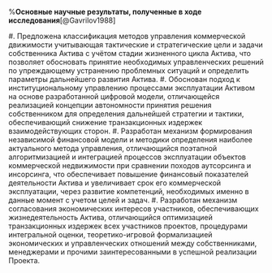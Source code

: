 %**Основные научные результаты, полученные в ходе исследования**[@Gavrilov1988]

#. Предложена классификация методов управления коммерческой движимости учитывающая тактические и стратегические цели и задачи собственника Актива с учётом стадии жизненного цикла Актива, что позволяет обосновать принятие необходимых управленческих решений по упреждающему устранению проблемных ситуаций и определить параметры дальнейшего развития Актива.
#. Обоснован подход к институциональному управлению процессами эксплуатации Активом на основе разработанной цифровой модели, отличающейся реализацией концепции автономности принятия решения собственником для определения дальнейшей стратегии и тактики, обеспечивающий снижение транзакционных издержек взаимодействующих сторон.
#. Разработан механизм формирования независимой финансовой модели и методики определения наиболее актуального метода управления, отличающийся поэтапной алгоритмизацией и интеграцией процессов эксплуатации объектов коммерческой недвижимости при сравнении походов аутсорсинга и инсорсинга, что обеспечивает повышение финансовый показателей деятельности Актива и увеличивает срок его коммерческой эксплуатации, через развитие компетенций, необходимых именно в данные момент с учетом целей и задач.
#. Разработан механизм согласования экономических интересов участников, обеспечивающих жизнедеятельность Актива, отличающийся оптимизацией транзакционных издержек всех участников проектов,  процедурами интегральной оценки, теоретико-игровой формализацией экономических и управленческих отношений между собственниками,  менеджерами и прочими заинтересованными в успешной реализации Проекта.

<!-- 1. Предложена классификация процессов внешнеторговой деятельности промышленных предприятий, отличающаяся формализованным кодифицированным описанием стадий жизненного цикла наукоемкой промышленной продукции и каналов трансфера технологий, видов инжиниринга, объектов и стадий внешнеторговой деятельности, что позволяет выявить ключевые проблемы в данной области и обосновать подход к их решению.
2. Обоснован подход к институциональному управлению процессами внешнеторговой деятельности промышленных предприятий на основе отраслевой цифровой платформы, отличающийся реализацией концепций платформенной экономики, государственно-частного партнерства и принципа «единого окна» с учетом специфики международной промышленной кооперации, и обеспечивающий снижение транзакционных издержек взаимодействующих сторон.
3. Разработан механизм формирования состава участников и развития организационной структуры отраслевой цифровой платформы, отличающийся поэтапной алгоритмизацией и интеграцией процессов внешнеторговой деятельности промышленных предприятий с услугами органов государственного управления и коммерческими инфраструктурными организациями-контрагентами – таможенными брокерами, логистическими операторами, патентными бюро, финансово-кредитными учреждениями, страховыми, факторинговыми и лизинговыми компаниями, что обеспечивает компактификацию основных этапов осуществления экспортно-импортных операций в промышленности.
4. Разработан механизм согласования экономических интересов участников проекта создания отраслевой цифровой платформы, отличающийся оптимизацией транзакционных издержек промышленных предприятий на реализацию процессов внешнеторговой деятельности и теоретико-игровой формализацией экономических и управленческих отношений между публичным партнером, частным партнером и компанией-провайдером услуг, что позволяет обосновать экономические параметры государственно-частного партнерства при создании платформы и ее ценовую политику.
5. Разработан механизм мониторинга экспортного потенциала и внешнеторговой активности промышленных предприятий, отличающийся процедурами интегральной оценки уровня готовности предприятий, являющихся потенциальными или реальными участниками внешнеторговой деятельности, к эффективному осуществлению экспортно-импортных операций, что позволяет обосновать управленческие решения по упреждающему устранению проблемных ситуаций и определить параметры типовых договоров с компанией-провайдером отраслевой цифровой платформы.
 -->